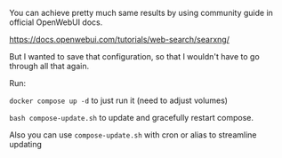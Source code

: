 You can achieve pretty much same results by using community guide in official OpenWebUI docs.

https://docs.openwebui.com/tutorials/web-search/searxng/

But I wanted to save that configuration, so that I wouldn't have to go through all that again.

Run:

`docker compose up -d` to just run it (need to adjust volumes)


`bash compose-update.sh` to update and gracefully restart compose.

Also you can use `compose-update.sh` with cron or alias to streamline updating
